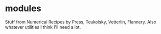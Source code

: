 # modules
Stuff from Numerical Recipes by Press, Teukolsky, Vetterlin, Flannery. Also whatever utilities I think I'll need a lot.
